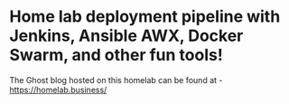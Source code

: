 #  Home lab deployment pipeline with Jenkins, Ansible AWX, Docker Swarm, and other fun tools!

The Ghost blog hosted on this homelab can be found at - https://homelab.business/
